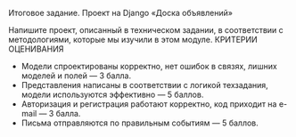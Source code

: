  Итоговое задание. Проект на Django «Доска объявлений» 

 Напишите проект, описанный в техническом задании, в соответствии с методологиями, которые мы изучили в этом модуле.
КРИТЕРИИ ОЦЕНИВАНИЯ

* Модели спроектированы корректно, нет ошибок в связях, лишних моделей и полей — 3 балла.
* Представления написаны в соответствии с логикой техзадания, модели используются эффективно — 5 баллов.
* Авторизация и регистрация работают корректно, код приходит на e-mail — 3 балла.
* Письма отправляются по правильным событиям — 5 баллов.  

